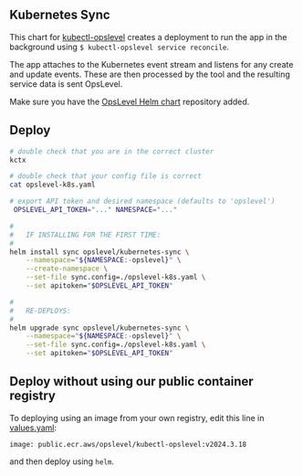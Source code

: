 Kubernetes Sync
---

This chart for [kubectl-opslevel](https://github.com/OpsLevel/kubectl-opslevel) creates a deployment
to run the app in the background using `$ kubectl-opslevel service reconcile`.

The app attaches to the Kubernetes event stream and listens for any create and update events.
These are then processed by the tool and the resulting service data is sent OpsLevel.

Make sure you have the [OpsLevel Helm chart](https://github.com/OpsLevel/helm-charts) repository added.

## Deploy

```bash
# double check that you are in the correct cluster
kctx

# double check that your config file is correct
cat opslevel-k8s.yaml

# export API token and desired namespace (defaults to 'opslevel')
 OPSLEVEL_API_TOKEN="..." NAMESPACE="..."

#
#   IF INSTALLING FOR THE FIRST TIME:
#
helm install sync opslevel/kubernetes-sync \
    --namespace="${NAMESPACE:-opslevel}" \
    --create-namespace \
    --set-file sync.config=./opslevel-k8s.yaml \
    --set apitoken="$OPSLEVEL_API_TOKEN"

#
#   RE-DEPLOYS:
#
helm upgrade sync opslevel/kubernetes-sync \
    --namespace="${NAMESPACE:-opslevel}" \
    --set-file sync.config=./opslevel-k8s.yaml \
    --set apitoken="$OPSLEVEL_API_TOKEN"
```

## Deploy without using our public container registry

To deploying using an image from your own registry, edit this line in [values.yaml](./values.yaml):

```
image: public.ecr.aws/opslevel/kubectl-opslevel:v2024.3.18
```

and then deploy using `helm`.
